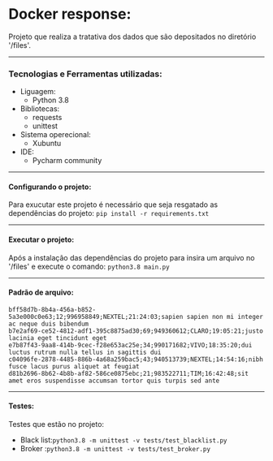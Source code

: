 # Docker response:

Projeto que realiza a tratativa dos dados que são depositados no diretório '/files'.
***
### Tecnologias e Ferramentas utilizadas:
 * Liguagem:
    * Python 3.8
 * Bibliotecas: 
   * requests
   * unittest
 * Sistema operecional:
   * Xubuntu
 * IDE:
   * Pycharm community
 ***   
#### Configurando o projeto:
Para exucutar este projeto é necessário que seja resgatado as dependências do projeto:
`pip install -r requirements.txt`
***
#### Executar o projeto:
Após a instalação das dependências do projeto para insira um arquivo no '/files' e execute o comando: `python3.8 main.py`
***
#### Padrão de arquivo:
```
bff58d7b-8b4a-456a-b852-5a3e000c0e63;12;996958849;NEXTEL;21:24:03;sapien sapien non mi integer ac neque duis bibendum
b7e2af69-ce52-4812-adf1-395c8875ad30;69;949360612;CLARO;19:05:21;justo lacinia eget tincidunt eget
e7b87f43-9aa8-414b-9cec-f28e653ac25e;34;990171682;VIVO;18:35:20;dui luctus rutrum nulla tellus in sagittis dui
c04096fe-2878-4485-886b-4a68a259bac5;43;940513739;NEXTEL;14:54:16;nibh fusce lacus purus aliquet at feugiat
d81b2696-8b62-4b8b-af82-586ce0875ebc;21;983522711;TIM;16:42:48;sit amet eros suspendisse accumsan tortor quis turpis sed ante
```
***
#### Testes:
Testes que estão no projeto: 
* Black list:`python3.8 -m unittest -v tests/test_blacklist.py`
* Broker :`python3.8 -m unittest -v tests/test_broker.py`




